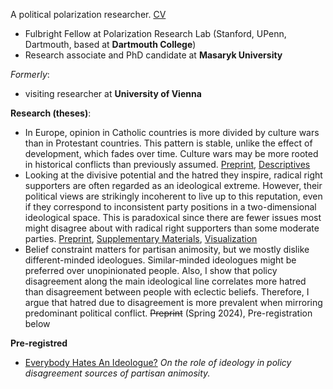 A political polarization researcher. [CV](tadeascely.github.io/Tadeáš_Celý___Curriculum_Vitae.pdf)
* Fulbright Fellow at Polarization Research Lab (Stanford, UPenn, Dartmouth, based at **Dartmouth College**)
* Research associate and PhD candidate at **Masaryk University**
 
_Formerly_:
* visiting researcher at **University of Vienna** 

**Research (theses)**:
 * In Europe, opinion in Catholic countries is more divided by culture wars than in Protestant countries. This pattern is stable, unlike the effect of development, which fades over time. Culture wars may be more rooted in historical conflicts than previously assumed. [Preprint](https://osf.io/qgjnu), [Descriptives](https://osf.io/srxwj)
 * Looking at the divisive potential and the hatred they inspire, radical right supporters are often regarded as an ideological extreme. However, their political views are strikingly incoherent to live up to this reputation, even if they correspond to inconsistent party positions in a two-dimensional ideological space. This is paradoxical since there are fewer issues most might disagree about with radical right supporters than some moderate parties. [Preprint](https://osf.io/xgfcj), [Supplementary Materials](https://osf.io/tm9w6), [Visualization](https://osf.io/nx2u8)
 * Belief constraint matters for partisan animosity, but we mostly dislike different-minded ideologues. Similar-minded ideologues might be preferred over unopinionated people. Also, I show that policy disagreement along the main ideological line correlates more hatred than disagreement between people with eclectic beliefs. Therefore, I argue that hatred due to disagreement is more prevalent when mirroring predominant political conflict. ~~Preprint~~ (Spring 2024), Pre-registration below 

**Pre-registred**
* [Everybody Hates An Ideologue?](https://osf.io/xbts8) _On the role of ideology in policy disagreement sources of partisan animosity._
